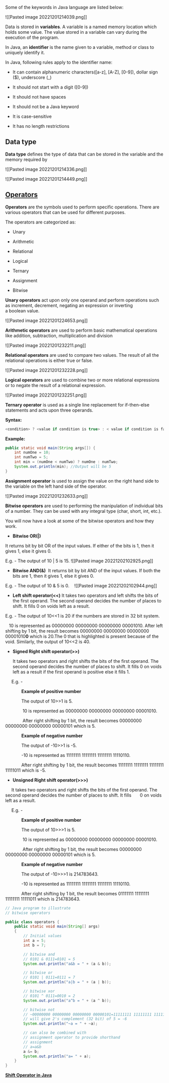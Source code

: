 Some of the keywords in Java language are listed below: 

![[Pasted image 20221201214039.png]]

Data is stored in **variables**. A variable is a named memory location which holds some value. The value stored in a variable can vary during the execution of the program.

In Java, an **identifier** is the name given to a variable, method or class to uniquely identify it. 

In Java, following rules apply to the identifier name: 

-   It can contain alphanumeric characters([a-z], [A-Z], [0-9]), dollar sign ($), underscore (_) 
    
-   It should not start with a digit ([0-9]) 
    
-   It should not have spaces 
    
-   It should not be a Java keyword 
    
-   It is case-sensitive 
    
-   It has no length restrictions

## Data type

**Data type** defines the type of data that can be stored in the variable and the memory required by

![[Pasted image 20221201214336.png]]

![[Pasted image 20221201214449.png]]

## [Operators](https://www.geeksforgeeks.org/operators-in-java)

**Operators** are the symbols used to perform specific operations. There are various operators that can be used for different purposes.

The operators are categorized as: 

-   Unary 
    
-   Arithmetic  
    
-   Relational 
    
-   Logical 
    
-   Ternary 
    
-   Assignment 
    
-   Bitwise

**Unary operators** act upon only one operand and perform operations such as increment, decrement, negating an expression or inverting a boolean value.

![[Pasted image 20221201224653.png]]

**Arithmetic operators** are used to perform basic mathematical operations like addition, subtraction, multiplication and division

![[Pasted image 20221201232211.png]]

**Relational operators** are used to compare two values. The result of all the relational operations is either true or false.

![[Pasted image 20221201232228.png]]

**Logical operators** are used to combine two or more relational expressions or to negate the result of a relational expression.

![[Pasted image 20221201232251.png]]

**Ternary operator** is used as a single line replacement for if-then-else statements and acts upon three operands. 

**Syntax:** 

```java
<condition> ? <value if condition is true> : < value if condition is false>

```

**Example:**
```java
public static void main(String args[]) {
	int numOne = 10;
	int numTwo = 5;
	int min = (numOne < numTwo) ? numOne : numTwo;
	System.out.println(min); //Output will be 5
}
```

**Assignment operator** is used to assign the value on the right hand side to the variable on the left hand side of the operator.

![[Pasted image 20221201232633.png]]

**Bitwise operators** are used to performing the manipulation of individual bits of a number. They can be used with any integral type (char, short, int, etc.).

You will now have a look at some of the bitwise operators and how they work.

- **Bitwise OR(|)**
    
It returns bit by bit OR of the input values. If either of the bits is 1, then it gives 1, else it gives 0. 
 
E.g. - The output of 10 | 5 is 15.
![[Pasted image 20221202102925.png]]

- **Bitwise AND(&)** 
It returns bit by bit AND of the input values. If both the bits are 1, then it gives 1, else it gives 0.

E.g. - The output of 10 & 5 is 0.
   ![[Pasted image 20221202102944.png]]

 - **Left shift operator(<<)** 
It takes two operators and left shifts the bits of the first operand. The second operand decides the number of places to shift. It fills 0 on voids left as a result. 

E.g. - The output of 10<<1 is 20 if the numbers are stored in 32 bit system.

   10 is represented as 00000000 00000000 00000000 00001010.
 After left shifting by 1 bit, the result becomes 00000000 00000000 00000000 00001010**0** which is 20.The 0 that is highlighted is present because of the void.
Similarly, the output of 10<<2 is 40.

-   **Signed Right shift operator(>>)**
    
    It takes two operators and right shifts the bits of the first operand. The second operand decides the number of places to shift. It fills 0 on voids left as a result if the first operand is positive else it fills 1.
    

     E.g. -

             **Example of positive number**

             The output of 10>>1 is 5.

              10 is represented as 00000000 00000000 00000000 00001010.

              After right shifting by 1 bit, the result becomes 00000000 00000000 00000000 00000101 which is 5.

             **Example of negative number**

             The output of -10>>1 is -5.

             -10 is represented as 11111111 11111111 11111111 11110110.

             After right shifting by 1 bit, the result becomes 11111111 11111111 11111111 11111011 which is -5.

-   **Unsigned Right shift operator(>>>)**

     It takes two operators and right shifts the bits of the first operand. The second operand decides the number of places to shift. It fills       0 on voids left as a result.

     E.g. -

             **Example of positive number**

             The output of 10>>>1 is 5.

              10 is represented as 00000000 00000000 00000000 00001010.

              After right shifting by 1 bit, the result becomes 00000000 00000000 00000000 00000101 which is 5.

             **Example of negative number**

             The output of -10>>>1 is 214783643.

             -10 is represented as 11111111 11111111 11111111 11110110.

             After right shifting by 1 bit, the result becomes 01111111 11111111 11111111 11111011 which is 214783643.
             
```java
// Java program to illustrate
// bitwise operators

public class operators {
	public static void main(String[] args)
	{
		// Initial values
		int a = 5;
		int b = 7;

		// bitwise and
		// 0101 & 0111=0101 = 5
		System.out.println("a&b = " + (a & b));

		// bitwise or
		// 0101 | 0111=0111 = 7
		System.out.println("a|b = " + (a | b));

		// bitwise xor
		// 0101 ^ 0111=0010 = 2
		System.out.println("a^b = " + (a ^ b));

		// bitwise not
		// ~00000000 00000000 00000000 00000101=11111111 11111111 11111111 11111010
		// will give 2's complement (32 bit) of 5 = -6
		System.out.println("~a = " + ~a);

		// can also be combined with
		// assignment operator to provide shorthand
		// assignment
		// a=a&b
		a &= b;
		System.out.println("a= " + a);
	}
}

```

**[Shift Operator in Java](https://www.geeksforgeeks.org/shift-operator-in-java/?ref=gcse)**

